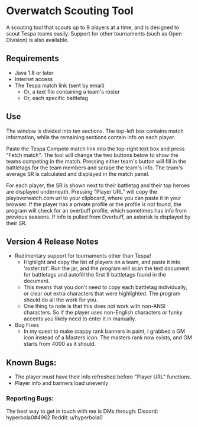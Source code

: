 # Overwatch Scouting Tool
A scouting tool that scouts up to 9 players at a time, and is designed to scout Tespa teams easily. Support for other tournaments (such as Open Division) is also available. 

## Requirements
- Java 1.8 or later
- Internet access
- The Tespa match link (sent by email)
  - Or, a text file containing a team's roster
  - Or, each specific battletag

## Use
The window is divided into ten sections. The top-left box contains match information, while the remaining sections contain info on each player.

Paste the Tespa Compete match link into the top-right text box and press "Fetch match". The tool will change the two buttons below to show the teams competing in the match. Pressing either team's button will fill in the battletags for the team members and scrape the team's info. The team's average SR is calculated and displayed in the match panel.

For each player, the SR is shown next to their battletag and their top heroes are displayed underneath. Pressing "Player URL" will copy the playoverwatch.com url to your clipboard, where you can paste it in your browser. If the player has a private profile or the profile is not found, the program will check for an overbuff profile, which sometimes has info from previous seasons. If info is pulled from Overbuff, an asterisk is displayed by their SR.



## Version 4 Release Notes
- Rudimentary support for tournaments other than Tespa!
  - Highlight and copy the list of players on a team, and paste it into \'roster.txt\'. Run the jar, and the program will scan the text document for battletags and autofill the first 9 battletags found in the document.
  - This means that you don't need to copy each battletag individually, or clear out extra characters that were highlighted. The program should do all the work for you.
  - One thing to note is that this does not work with non-ANSI characters. So if the player uses non-English characters or funky accents you likely need to enter it in manually.
- Bug Fixes
  - In my quest to make crappy rank banners in paint, I grabbed a GM icon instead of a Masters icon. The masters rank now exists, and GM starts from 4000 as it should. 

## Known Bugs: 
 - The player must have their info refreshed before "Player URL" functions. 
 - Player info and banners load unevenly

### Reporting Bugs: 
The best way to get in touch with me is DMs through: 
	Discord: hyperbola0#4962
	Reddit: u/hyperbola0
